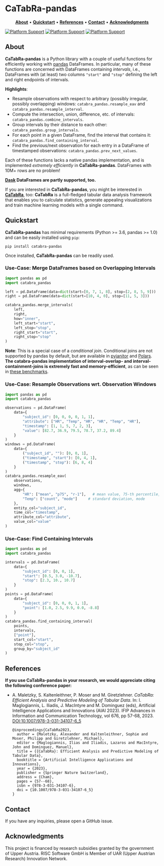 # CaTabRa-pandas

<p align="center">
  <a href="#About"><b>About</b></a> &bull;
  <a href="#Quickstart"><b>Quickstart</b></a> &bull;
  <a href="#References"><b>References</b></a> &bull;
  <a href="#Contact"><b>Contact</b></a> &bull;
  <a href="#Acknowledgments"><b>Acknowledgments</b></a>
</p>

[![Platform Support](https://img.shields.io/badge/python->=3.6-blue)]()
[![Platform Support](https://img.shields.io/badge/pandas->=1.0-blue)]()
[![Platform Support](https://img.shields.io/badge/platform-Linux%20|%20Windows%20|%20MacOS-blue)]()

## About

**CaTabRa-pandas** is a Python library with a couple of useful functions for efficiently working with [pandas](https://pandas.pydata.org/) DataFrames. In particular, many of these functions are concerned with DataFrames containing *intervals*, i.e., DataFrames with (at least) two columns `"start"` and `"stop"` defining the left and right endpoints of intervals.

**Highlights**:
* Resample observations with respect to arbitrary (possibly irregular, possibly overlapping) windows: `catabra_pandas.resample_eav` and `catabra_pandas.resample_interval`.
* Compute the intersection, union, difference, etc. of intervals: `catabra_pandas.combine_intervals`.
* Group intervals by their distance to each other: `catabra_pandas.group_intervals`.
* For each point in a given DataFrame, find the interval that contains it: `catabra_pandas.find_containing_interval`.
* Find the previous/next observation for each entry in a DataFrame of timestamped observations: `catabra_pandas.prev_next_values`.

Each of these functions lacks a native pandas implementation, and is implemented *extremely efficiently* in **CaTabRa-pandas**. DataFrames with 10M+ rows are no problem!

**[Dask](https://docs.dask.org/en/stable/index.html) DataFrames are partly supported, too.**

If you are interested in **CaTabRa-pandas**, you might be interested in **[CaTabRa](https://github.com/risc-mi/catabra)**, too: **CaTabRa** is a full-fledged tabular data analysis framework that enables you to calculate statistics, generate appealing visualizations and train machine learning models with a single command.

## Quickstart

**CaTabRa-pandas** has minimal requirements (Python >= 3.6, pandas >= 1.0) and can be easily installed using `pip`:

```
pip install catabra-pandas
```

Once installed, **CaTabRa-pandas** can be readily used.

### Use-Case: Merge DataFrames based on Overlapping Intervals

```python
import pandas as pd
import catabra_pandas

left = pd.DataFrame(data=dict(start=[0, 7, 1, 8], stop=[2, 8, 5, 9]))
right = pd.DataFrame(data=dict(start=[10, 4, 0], stop=[11, 5, 3]))

catabra_pandas.merge_intervals(
    left,
    right,
    how="inner",
    left_start="start",
    left_stop="stop",
    right_start="start",
    right_stop="stop"
)
```

**Note**: This is a special case of a *conditional join*. Conditional joins are not supported by pandas by default, but are available in [pyjanitor](https://github.com/pyjanitor-devs/pyjanitor) and [Polars](https://github.com/pola-rs/polars). **The catabra-pandas implementation of interval-overlap- and interval-containment-joins is extremely fast and memory-efficient**, as can be seen in [these benchmarks](benchmarks/Merging.ipynb).

### Use-Case: Resample Observations wrt. Observation Windows

```python
import pandas as pd
import catabra_pandas

observations = pd.DataFrame(
    data={
        "subject_id": [0, 0, 0, 0, 1, 1],
        "attribute": ["HR", "Temp", "HR", "HR", "Temp", "HR"],
        "timestamp": [1, 1, 5, 7, 2, 3],
        "value": [82.7, 36.9, 79.5, 78.7, 37.2, 89.4]
    }
)
windows = pd.DataFrame(
    data={
        ("subject_id", ""): [0, 0, 1],
        ("timestamp", "start"): [0, 4, 1],
        ("timestamp", "stop"): [6, 8, 4]
    }
)
catabra_pandas.resample_eav(
    observations,
    windows,
    agg={
        "HR": ["mean", "p75", "r-1"],   # mean value, 75-th percentile, last observed value
        "Temp": ["count", "mode"]     # standard deviation, mode
    },
    entity_col="subject_id",
    time_col="timestamp",
    attribute_col="attribute",
    value_col="value"
)
```

### Use-Case: Find Containing Intervals

```python
import pandas as pd
import catabra_pandas

intervals = pd.DataFrame(
    data={
        "subject_id": [0, 0, 1],
        "start": [0.5, 3.0, -10.7],
        "stop": [2.3, 10., 10.7]
    }
)
points = pd.DataFrame(
    data={
        "subject_id": [0, 0, 0, 1, 1],
        "point": [1.0, 2.5, 9.9, 0.0, -8.8]
    }
)
catabra_pandas.find_containing_interval(
    points,
    intervals,
    ["point"],
    start_col="start",
    stop_col="stop",
    group_by="subject_id"
)
```

## References

**If you use CaTabRa-pandas in your research, we would appreciate citing the following conference paper:**

* A. Maletzky, S. Kaltenleithner, P. Moser and M. Giretzlehner.
  *CaTabRa: Efficient Analysis and Predictive Modeling of Tabular Data*. In: I. Maglogiannis, L. Iliadis, J. MacIntyre
  and M. Dominguez (eds), Artificial Intelligence Applications and Innovations (AIAI 2023). IFIP Advances in
  Information and Communication Technology, vol 676, pp 57-68, 2023.
  [DOI:10.1007/978-3-031-34107-6_5](https://doi.org/10.1007/978-3-031-34107-6_5)

  ```
  @inproceedings{CaTabRa2023,
    author = {Maletzky, Alexander and Kaltenleithner, Sophie and Moser, Philipp and Giretzlehner, Michael},
    editor = {Maglogiannis, Ilias and Iliadis, Lazaros and MacIntyre, John and Dominguez, Manuel},
    title = {{CaTabRa}: Efficient Analysis and Predictive Modeling of Tabular Data},
    booktitle = {Artificial Intelligence Applications and Innovations},
    year = {2023},
    publisher = {Springer Nature Switzerland},
    address = {Cham},
    pages = {57--68},
    isbn = {978-3-031-34107-6},
    doi = {10.1007/978-3-031-34107-6_5}
  }
  ```

## Contact

If you have any inquiries, please open a GitHub issue.

## Acknowledgments

This project is financed by research subsidies granted by the government of Upper Austria. RISC Software GmbH is Member
of UAR (Upper Austrian Research) Innovation Network.
